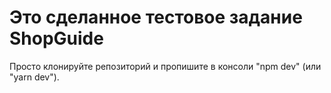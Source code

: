 # Это сделанное тестовое задание ShopGuide

Просто клонируйте репозиторий и пропишите в консоли "npm dev" (или "yarn dev").
